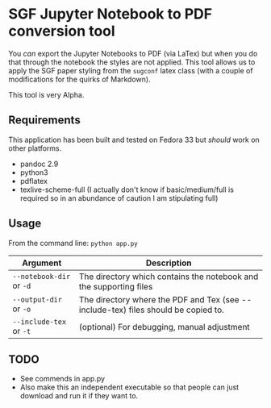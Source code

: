 # SGF Jupyter Notebook to PDF conversion tool

You _can_ export the Jupyter Notebooks to PDF (via LaTex) but when you do that through the notebook the styles are not applied. This tool allows us to apply the SGF paper styling from the `sugconf` latex class (with a couple of modifications for the quirks of Markdown).

This tool is very Alpha.

## Requirements

This application has been built and tested on Fedora 33 but _should_ work on other platforms.

* pandoc 2.9
* python3
* pdflatex
* texlive-scheme-full (I actually don't know if basic/medium/full is required so in an abundance of caution I am stipulating full)

## Usage

From the command line: `python app.py`

| Argument | Description |
| -------- | ----------- |
| `--notebook-dir` or `-d` | The directory which contains the notebook and the supporting files  |
| `--output-dir` or `-o` | The directory where the PDF and Tex (see --include-tex) files should be copied to. |
| `--include-tex` or `-t` | (optional) For debugging, manual adjustment |

## TODO

* See commends in app.py
* Also make this an independent executable so that people can just download and run it if they want to.
